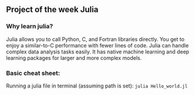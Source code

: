 ## Project of the week Julia

### Why learn julia?

Julia allows you to call Python, C, and Fortran libraries directly. You get to enjoy a similar-to-C performance with fewer lines of code. Julia can handle complex data analysis tasks easily. It has native machine learning and deep learning packages for larger and more complex models.

### Basic cheat sheet:

Running a julia file in terminal (assuming path is set):
`julia Hello_world.jl`